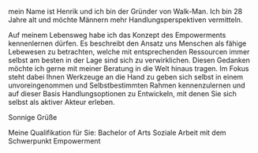
mein Name ist Henrik und ich bin der Gründer von Walk-Man. Ich bin 28 Jahre alt und möchte Männern mehr Handlungsperspektiven vermitteln.

Auf meinem Lebensweg habe ich das Konzept des Empowerments kennenlernen dürfen. Es beschreibt den Ansatz uns Menschen als fähige Lebewesen zu betrachten, welche mit entsprechenden Ressourcen immer selbst am besten in der Lage sind sich zu verwirklichen. Diesen Gedanken möchte ich gerne mit meiner Beratung in die Welt hinaus tragen. Im Fokus steht dabei Ihnen Werkzeuge an die Hand zu geben sich selbst in einem unvoreingenommen und Selbstbestimmten Rahmen kennenzulernen und auf dieser Basis Handlungsoptionen zu Entwickeln, mit denen Sie sich selbst als aktiver Akteur erleben. 

Sonnige Grüße 

Meine Qualifikation für Sie: Bachelor of Arts Soziale Arbeit mit dem Schwerpunkt Empowerment
